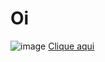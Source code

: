 # Oi
![image](https://github.com/user-attachments/assets/987abfb3-dacb-4024-8ede-17dfa5025803)
<a href="https://kittz1n.github.io/HTMLeCSS/desafios/d008/">
    Clique aqui
</a>